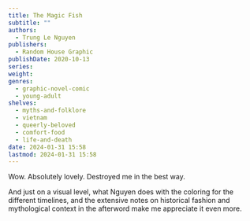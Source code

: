 ```yaml
---
title: The Magic Fish
subtitle: ""
authors:
  - Trung Le Nguyen
publishers:
  - Random House Graphic
publishDate: 2020-10-13
series: 
weight: 
genres:
  - graphic-novel-comic
  - young-adult
shelves:
  - myths-and-folklore
  - vietnam
  - queerly-beloved
  - comfort-food
  - life-and-death
date: 2024-01-31 15:58
lastmod: 2024-01-31 15:58
---
```

Wow. Absolutely lovely. Destroyed me in the best way.

And just on a visual level, what Nguyen does with the coloring for the different timelines, and the extensive notes on historical fashion and mythological context in the afterword make me appreciate it even more.